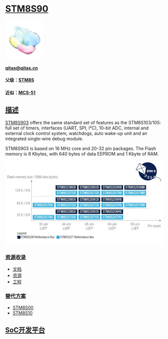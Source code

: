 ﻿# [STM8S90](https://github.com/sochub/STM8S90)
[![sites](SoC/SoC.png)](http://www.qitas.cn) 
####  qitas@qitas.cn
#### 父级：[STM8S](https://github.com/sochub/STM8S) 
#### 近似：[MCS-51](https://github.com/sochub/MCS-51)

## [描述](https://github.com/sochub/STM8S90/wiki) 

[STM8S903](https://www.st.com/en/microcontrollers-microprocessors/stm8s-application-specific-line.html) offers the same standard set of features as the STM8S103/105: full set of timers, interfaces (UART, SPI, I²C), 10-bit ADC, internal and external clock control system, watchdogs, auto wake-up unit and an integrated single-wire debug module. 

STM8S903 is based on 16 MHz core and 20-32 pin packages. The Flash memory is 8 Kbytes, with 640 bytes of data EEPROM and 1 Kbyte of RAM.

[![sites](SoC/STM8S90.png)]() 

### [资源收录](https://github.com/sochub/STM8S90)

- [文档](docs/)
- [资源](src/)
- [工程](project/)

### [替代方案](https://github.com/sochub/STM8S90)

- [STM8S00](https://github.com/sochub/STM8S00) 
- [STM8S10](https://github.com/sochub/STM8S10) 

##  [SoC开发平台](http://www.qitas.cn)  


